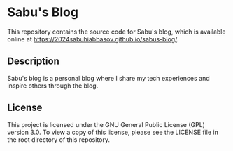 # Sabu's Blog

This repository contains the source code for Sabu's blog, which is available online at https://2024sabuhiabbasov.github.io/sabus-blog/.

## Description

Sabu's blog is a personal blog where I share my tech experiences and inspire others through the blog. 

## License

This project is licensed under the GNU General Public License (GPL) version 3.0. To view a copy of this license, please see the LICENSE file in the root directory of this repository.